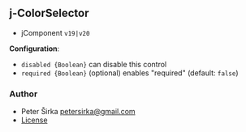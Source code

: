 ## j-ColorSelector

- jComponent `v19|v20`

__Configuration__:

- `disabled {Boolean}` can disable this control
- `required {Boolean}` (optional) enables "required" (default: `false`)

### Author

- Peter Širka <petersirka@gmail.com>
- [License](https://www.totaljs.com/license/)